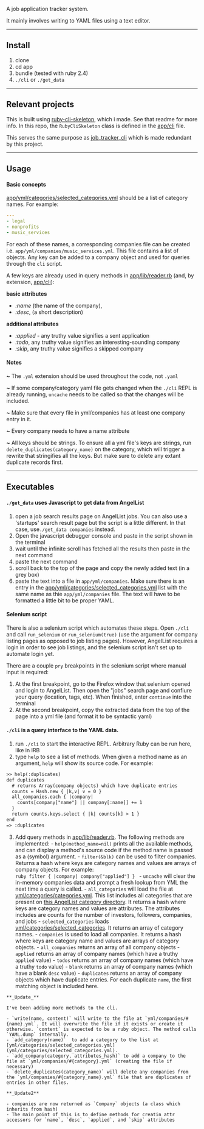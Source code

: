 A job application tracker system.

It mainly involves writing to YAML files using a text editor.

---

## Install

1. clone
2. cd app
3. bundle (tested with ruby 2.4)
4. `./cli` or `./get_data`

---

## Relevant projects

This is built using [ruby-cli-skeleton](http://github.com/maxpleaner/ruby-cli-skeleton), which i made. See that readme for more info. In this repo, the `RubyCliSkeleton` class is defined in the [app/cli](app/cli) file.

This serves the same purpose as [job_tracker_cli](http://github.com/maxpleaner/job_tracker_cli) which is made redundant by this project. 

---

## Usage

#### Basic concepts
  
[app/yml/categories/selected_categories.yml](app/yml/categories/selected_categories.yml) should be a list of category names. For example:  
```yml
--- 
- legal
- nonprofits
- music_services
```  

For each of these names, a corresponding companies file can be created i.e. `app/yml/companies/music_services.yml`. This file contains a list of objects. Any key can be added to a company object and used for queries through the `cli` script.

A few keys are already used in query methods in [app/lib/reader.rb](app/lib/reader.rb) (and, by extension, [app/cli](app/cli)):

**basic attributes**
- *:name* (the name of the company),
- *:desc*, (a short description)  

**additional attributes**
- *:applied* - any truthy value signifies a sent application
- *:todo*, any truthy value signifies an interesting-sounding company
- *:skip*, any truthy value signifies a skipped company

#### Notes

**~** The `.yml` extension should be used throughout the code, not `.yaml`

**~** If some company/category yaml file gets changed when the `./cli` REPL is already running, `uncache` needs to be called so that the changes will be included.

**~** Make sure that every file in yml/companies has at least one company entry in it. 

**~** Every company needs to have a name attribute

**~** All keys should be strings. To ensure all a yml file's keys are strings, run `delete_duplicates(category_name)` on the category, which will trigger a rewrite that stringifies all the keys. But make sure to delete any extant duplicate records first. 

----

## Executables

#### `./get_data` uses Javascript to get data from AngelList

  
  1. open a job search results page on AngelList jobs. You can also use a 'startups' search result page but the script is a little different. In that case, use`./get_data companies` instead.
  2. Open the javascript debugger console and paste in the script shown in the terminal
  3. wait until the infinite scroll has fetched all the results then paste in the next command
  4. paste the next command
  5. scroll back to the top of the page and copy the newly added text (in a grey box)
  6. paste the text into a file in `app/yml/companies`. Make sure there is an entry in the [app/yml/categories/selected_categories.yml](app/yml/categories/selected_categories.yml) list with the same name as thie `app/yml/companies` file. The text will have to be formatted a little bit to be proper YAML.

#### Selenium script

  There is also a selenium script which automates these steps. Open `./cli` and call `run_selenium` or `run_selenium(true)` (use the argument for company listing pages as opposed to job listing pages). However, AngelList requires a login in order to see job listings, and the selenium script isn't set up to automate login yet.

  There are a couple `pry` breakpoints in the selenium script where manual input is required:

  1. At the first breakpoint, go to the Firefox window that selenium opened and login to AngelList. Then open the "jobs" search page and confiure your query (location, tags, etc). When finished, enter `continue` into the terminal
  2. At the second breakpoint, copy the extracted data from the top of the page into a yml file (and format it to be syntactic yaml)

#### `./cli` is a query interface to the YAML data.
  1. run `./cli` to start the interactive REPL. Arbitrary Ruby can be run here, like in IRB
  2. type `help` to see a list of methods. When given a method name as an argument, `help` will show its source code. For example:  
  ```txt
  >> help(:duplicates)
  def duplicates
    # returns Array(company objects) which have duplicate entries
    counts = Hash.new { |k,v| v = 0 }
    all_companies.each { |company|
      counts[company["name"] || company[:name]] += 1
    }
    return counts.keys.select { |k| counts[k] > 1 }
  end
  => :duplicates

  ```  
  3. Add query methods in [app/lib/reader.rb](app/lib/reader.rb). The following methods are implemented:
    - `help(method_name=nil)` prints all the available methods, and can display a method's source code if the method name is passed as a (symbol) argument.
    - `filter(&blk)` can be used to filter companies. Returns a hash where keys are category names and values are arrays of company objects.
    For example:  
    ```ruby
      filter { |company| company["applied"] }
    ```
    - `uncache` will clear the in-memory companies data and prompt a fresh lookup from YML the next time a query is called.
    - `all_categories` will load the file at [yml/categories/categories.yml](yml/categories/categories.yml). This list includes all categories that are present on [this AngelList category directory](https://angel.co/markets). It returns a hash where keys are category names and values are attributes. The attributes includes are counts for the number of investors, followers, companies, and jobs
    - `selected_categories` loads [yml/categories/selected_categories](yml/categories/selected_categories). It returns an array of category names.
    - `companies` is used to load all companies. It returns a hash where keys are category name and values are arrays of category objects.
    - `all_companies` returns an array of all company objects 
    - `applied` returns an array of company names (which have a truthy `applied` value)
    - `todos` returns an array of company names (which have a truthy `todo` value)
    - `blank` returns an array of company names (which have a blank `desc` value)
    - `duplicates` returns an array of company objects which have duplicate entries. For each duplicate `name`, the first matching object is included here. 

    **_Update_**

    I've been adding more methods to the cli.

    - `write(name, content)` will write to the file at `yml/companies/#{name}.yml`. It will overwrite the file if it exists or create it otherwise. `content` is expected to be a ruby object. The method calls `YAML.dump` internally.
    - `add_category(name)`  to add a category to the list at [yml/categories/selected_categories.yml](yml/categories/selected_categories.yml).
    - `add_company(category, attributes_hash)` to add a company to the file at `yml/companies/#{category}.yml` (creating the file if necessary) 
    - `delete_duplicates(category_name)` will delete any companies from the `yml/companies/#{category_name}.yml` file that are duplicates of entries in other files. 
    
    **_Update2**

    - companies are now returned as `Company` objects (a class which inherits from hash)
    - The main point of this is to define methods for creatin attr accessors for `name`, `desc`, `applied`, and `skip` attributes 